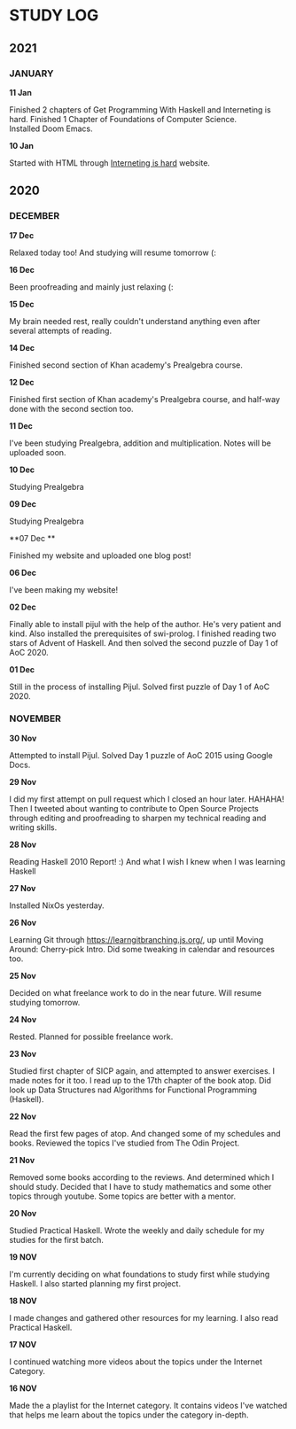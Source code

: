 # STUDY LOG

## 2021

### JANUARY

**11 Jan**

Finished 2 chapters of Get Programming With Haskell and Interneting is hard. Finished 1 Chapter of Foundations of Computer Science. \
Installed Doom Emacs.

**10 Jan**

Started with HTML through [Interneting is hard](https://internetingishard.com) website.

## 2020

### DECEMBER

**17 Dec**

Relaxed today too! And studying will resume tomorrow (:

**16 Dec**

Been proofreading and mainly just relaxing (:

**15 Dec**

My brain needed rest, really couldn't understand anything even after several attempts of reading.

**14 Dec**

Finished second section of Khan academy's Prealgebra course.

**12 Dec**

Finished first section of Khan academy's Prealgebra course, and half-way done with the second section too. 

**11 Dec**

I've been studying Prealgebra, addition and multiplication. Notes will be uploaded soon.

**10 Dec**

Studying Prealgebra

**09 Dec**

Studying Prealgebra

**07 Dec **

Finished my website and uploaded one blog post!

**06 Dec**

I've been making my website!

**02 Dec**

Finally able to install pijul with the help of the author. He's very patient and kind. Also installed the prerequisites of swi-prolog. I finished reading two stars of Advent of Haskell. And then solved the second puzzle of Day 1 of AoC 2020. 

**01 Dec**

Still in the process of installing Pijul. Solved first puzzle of Day 1 of AoC 2020.

### NOVEMBER

**30 Nov**

Attempted to install Pijul. Solved Day 1 puzzle of AoC 2015 using Google Docs.

**29 Nov**

I did my first attempt on pull request which I closed an hour later. HAHAHA! Then I tweeted about wanting to contribute to Open Source Projects through editing and proofreading to sharpen my technical reading and writing skills.

**28 Nov**

Reading Haskell 2010 Report! :) And what I wish I knew when I was learning Haskell

**27 Nov**

Installed NixOs yesterday.

**26 Nov**

Learning Git through https://learngitbranching.js.org/, up until Moving Around: Cherry-pick Intro. Did some tweaking in calendar and resources too.

**25 Nov**

Decided on what freelance work to do in the near future. Will resume studying tomorrow.

**24 Nov**

Rested. Planned for possible freelance work.

**23 Nov**

Studied first chapter of SICP again, and attempted to answer exercises. I made notes for it too. I read up to the 17th chapter of the book atop. Did look up Data Structures nad Algorithms for Functional Programming (Haskell). 

**22 Nov**

Read the first few pages of atop. And changed some of my schedules and books. Reviewed the topics I've studied from The Odin Project.

**21 Nov** 

Removed some books according to the reviews. And determined which I should study. Decided that I have to study mathematics and some other topics through youtube. Some topics are better with a mentor.

**20 Nov**

Studied Practical Haskell. Wrote the weekly and daily schedule for my studies for the first batch.

**19 NOV**

I'm currently deciding on what foundations to study first while studying Haskell. I also started planning my first project.

**18 NOV**

I made changes and gathered other resources for my learning. I also read Practical Haskell.

**17 NOV** 

I continued watching more videos about the topics under the Internet Category.

**16 NOV** 

Made the a playlist for the Internet category. It contains videos I've watched that helps me learn about the topics under the category in-depth.
